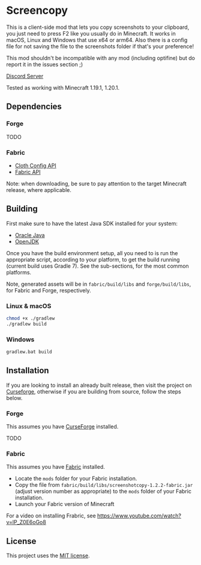 # Screencopy

This is a client-side mod that lets you copy screenshots to your clipboard, you just need to press F2 like you usually do in Minecraft. It works in macOS, Linux and Windows that use x64 or arm64. Also there is a config file for not saving the file to the screenshots folder if that's your preference!

This mod shouldn't be incompatible with any mod (including optifine) but do report it in the issues section ;)

[Discord Server](https://discord.gg/7EnaAuaAwF)

Tested as working with Minecraft 1.19.1, 1.20.1.

## Dependencies

### Forge

TODO

### Fabric

 - [Cloth Config API](https://www.curseforge.com/minecraft/mc-mods/cloth-config)
 - [Fabric API](https://www.curseforge.com/minecraft/mc-mods/fabric-api)

Note: when downloading, be sure to pay attention to the target Minecraft
release, where applicable.

## Building

First make sure to have the latest Java SDK installed for your system:

 - [Oracle Java](https://www.oracle.com/ca-en/java/technologies/downloads/)
 - [OpenJDK](https://openjdk.org/)

Once you have the build environment setup, all you need to is
run the appropriate script, according to your platform, to get
the build running (current build uses Gradle 7). See the sub-sections,
for the most common platforms.

Note, generated assets will be in `fabric/build/libs` and
`forge/build/libs`, for Fabric and Forge, respectively.

### Linux & macOS

```sh
chmod +x ./gradlew
./gradlew build
```

### Windows

```sh
gradlew.bat build
```

## Installation

If you are looking to install an already built release, then visit
the project on [Curseforge](https://www.curseforge.com/minecraft/mc-mods/screencopy),
otherwise if you are building from source, follow the steps below.

### Forge

This assumes you have [CurseForge](https://www.curseforge.com/) installed.

TODO

### Fabric

This assumes you have [Fabric](https://fabricmc.net/) installed.

 - Locate the `mods` folder for your Fabric installation.
 - Copy the file from `fabric/build/libs/screenshotcopy-1.2.2-fabric.jar` (adjust version number as appropriate) to the `mods` folder of your Fabric installation.
 - Launch your Fabric version of Minecraft

For a video on installing Frabric, see https://www.youtube.com/watch?v=lP_Z0E6oGo8

## License

This project uses the [MIT license](./LICENSE-MIT).